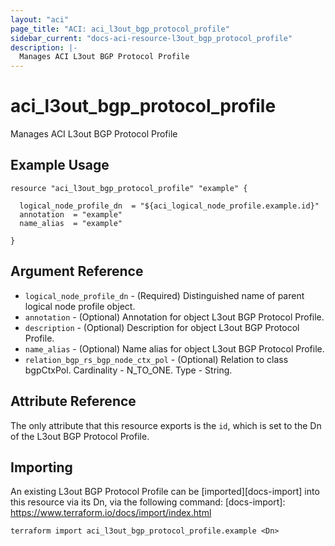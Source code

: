 ```yaml
---
layout: "aci"
page_title: "ACI: aci_l3out_bgp_protocol_profile"
sidebar_current: "docs-aci-resource-l3out_bgp_protocol_profile"
description: |-
  Manages ACI L3out BGP Protocol Profile
---
```


# aci_l3out_bgp_protocol_profile

Manages ACI L3out BGP Protocol Profile

## Example Usage

```hcl
resource "aci_l3out_bgp_protocol_profile" "example" {

  logical_node_profile_dn  = "${aci_logical_node_profile.example.id}"
  annotation  = "example"
  name_alias  = "example"

}
```

## Argument Reference

- `logical_node_profile_dn` - (Required) Distinguished name of parent logical node profile object.
- `annotation` - (Optional) Annotation for object L3out BGP Protocol Profile.
- `description` - (Optional) Description for object L3out BGP Protocol Profile.
- `name_alias` - (Optional) Name alias for object L3out BGP Protocol Profile.
- `relation_bgp_rs_bgp_node_ctx_pol` - (Optional) Relation to class bgpCtxPol. Cardinality - N_TO_ONE. Type - String.

## Attribute Reference

The only attribute that this resource exports is the `id`, which is set to the
Dn of the L3out BGP Protocol Profile.

## Importing

An existing L3out BGP Protocol Profile can be [imported][docs-import] into this resource via its Dn, via the following command:
[docs-import]: https://www.terraform.io/docs/import/index.html

```
terraform import aci_l3out_bgp_protocol_profile.example <Dn>
```
